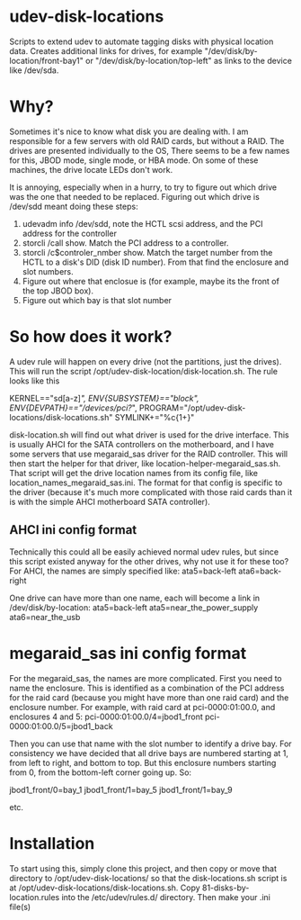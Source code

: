 # udev-disk-locations
Scripts to extend udev to automate tagging disks with physical location data.  Creates additional links for drives, for example "/dev/disk/by-location/front-bay1" or "/dev/disk/by-location/top-left" as links to the device like /dev/sda.  


# Why?
Sometimes it's nice to know what disk you are dealing with.  I am responsible for a few servers with old RAID cards, but without a RAID.  The drives are presented individually to the OS,  There seems to be a few names for this, JBOD mode, single mode, or HBA mode.  On some of these machines, the drive locate LEDs don't work.

It is annoying, especially when in a hurry, to try to figure out which drive was the one that needed to be replaced.  Figuring out which drive is /dev/sdd meant doing these steps:

1.  udevadm info /dev/sdd, note the HCTL scsi address, and the PCI address for the controller
2.  storcli /call show.  Match the PCI address to a controller.
3.  storcli /c$controler_nmber show.  Match the target number from the HCTL to a disk's DID (disk ID number).  From that find the enclosure and slot numbers.
4.  Figure out where that enclosue is (for example, maybe its the front of the top JBOD box).
5.  Figure out which bay is that slot number

# So how does it work?
A udev rule will happen on every drive (not the partitions, just the drives).  This will run the script /opt/udev-disk-location/disk-location.sh.  The rule looks like this

KERNEL=="sd[a-z]*", ENV{SUBSYSTEM}=="block", ENV{DEVPATH}=="/devices/pci?*", PROGRAM="/opt/udev-disk-locations/disk-locations.sh" SYMLINK+="%c{1+}"

disk-location.sh will find out what driver is used for the drive interface.  This is usually AHCI for the SATA controllers on the motherboard, and I have some servers that use megaraid_sas driver for the RAID controller.  This will then start the helper for that driver, like location-helper-megaraid_sas.sh.  That script will get the drive location names from its config file, like location_names_megaraid_sas.ini.  The format for that config is specific to the driver (because it's much more complicated with those raid cards than it is with the simple AHCI motherboard SATA controller).


## AHCI ini config format
Technically this could all be easily achieved normal udev rules, but since this script existed anyway for the other drives, why not use it for these too?  
For AHCI, the names are simply specified like:
ata5=back-left
ata6=back-right

One drive can have more than one name, each will become a link in /dev/disk/by-location:
ata5=back-left
ata5=near_the_power_supply
ata6=near_the_usb

# megaraid_sas ini config format
For the megaraid_sas, the names are more complicated.  First you need to name the enclosure.  This is identified as a combination of the PCI address for the raid card (because you might have more than one raid card) and the enclosure number.  For example, with raid card at pci-0000:01:00.0, and enclosures 4 and 5:
pci-0000:01:00.0/4=jbod1_front
pci-0000:01:00.0/5=jbod1_back

Then you can use that name with the slot number to identify a drive bay.  For consistency we have decided that all drive bays are numbered starting at 1, from left to right, and bottom to top.  But this enclosure numbers starting from 0, from the bottom-left corner going up.  So:

jbod1_front/0=bay_1
jbod1_front/1=bay_5
jbod1_front/1=bay_9

etc.

# Installation
To start using this, simply clone this project, and then copy or move that directory to /opt/udev-disk-locations/ so that the disk-locations.sh script is at /opt/udev-disk-locations/disk-locations.sh.  Copy 81-disks-by-location.rules into the /etc/udev/rules.d/ directory.  Then make your .ini file(s)
